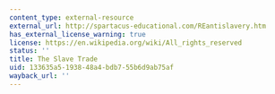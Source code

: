 ```yaml
---
content_type: external-resource
external_url: http://spartacus-educational.com/REantislavery.htm
has_external_license_warning: true
license: https://en.wikipedia.org/wiki/All_rights_reserved
status: ''
title: The Slave Trade
uid: 133635a5-1938-48a4-bdb7-55b6d9ab75af
wayback_url: ''
---
```

